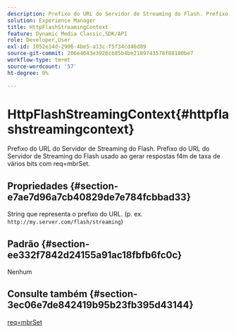 ```yaml
---
description: Prefixo do URL do Servidor de Streaming do Flash. Prefixo do URL do Servidor de Streaming do Flash usado ao gerar respostas f4m de taxa de vários bits com req=mbrSet.
solution: Experience Manager
title: HttpFlashStreamingContext
feature: Dynamic Media Classic,SDK/API
role: Developer,User
exl-id: 1052e14d-2906-4be5-a13c-f5f34cd46d89
source-git-commit: 206e4643e3926cb85b4be2189743578f88180be7
workflow-type: tm+mt
source-wordcount: '57'
ht-degree: 0%

---
```


# HttpFlashStreamingContext{#httpflashstreamingcontext}

Prefixo do URL do Servidor de Streaming do Flash. Prefixo do URL do Servidor de Streaming do Flash usado ao gerar respostas f4m de taxa de vários bits com req=mbrSet.

## Propriedades {#section-e7ae7d96a7cb40829de7e784fcbbad33}

String que representa o prefixo do URL. (p. ex. `http://my.server.com/flash/streaming`)

## Padrão {#section-ee332f7842d24155a91ac18fbfb6fc0c}

Nenhum

## Consulte também {#section-3ec06e7de842419b95b23fb395d43144}

[req=mbrSet](../../../../../is-api/http-ref/image-serving-api-ref/c-http-protocol-reference/c-command-reference/r-req/r-mbrset.md#reference-603d75babde74508a878c27bd4cced73)

